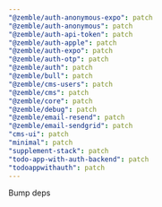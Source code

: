 ```yaml
---
"@zemble/auth-anonymous-expo": patch
"@zemble/auth-anonymous": patch
"@zemble/auth-api-token": patch
"@zemble/auth-apple": patch
"@zemble/auth-expo": patch
"@zemble/auth-otp": patch
"@zemble/auth": patch
"@zemble/bull": patch
"@zemble/cms-users": patch
"@zemble/cms": patch
"@zemble/core": patch
"@zemble/debug": patch
"@zemble/email-resend": patch
"@zemble/email-sendgrid": patch
"cms-ui": patch
"minimal": patch
"supplement-stack": patch
"todo-app-with-auth-backend": patch
"todoappwithauth": patch
---
```


Bump deps

